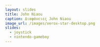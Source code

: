 ```yaml
---
layout: slides
title: John Niaou
caption: Διαφάνειες John Niaou
image_url: /images/xerox-star-desktop.png
slides:
  - joystick
  - nintendo-gameboy
---
```

